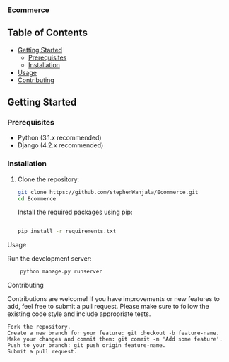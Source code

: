 
### Ecommerce

## Table of Contents

- [Getting Started](#getting-started)
  - [Prerequisites](#prerequisites)
  - [Installation](#installation)
- [Usage](#usage)
- [Contributing](#contributing)


## Getting Started

### Prerequisites

- Python (3.1.x recommended)
- Django (4.2.x recommended)

### Installation

1. Clone the repository:

   ```bash
   git clone https://github.com/stephenWanjala/Ecommerce.git
   cd Ecommerce
   ```

    Install the required packages using pip:

    ```bash

    pip install -r requirements.txt
    ```
       
Usage

Run the development server:
    
```bash
    python manage.py runserver
   ```

Contributing

Contributions are welcome! If you have improvements or new features to add, feel free to submit a pull request. Please make sure to follow the existing code style and include appropriate tests.

    Fork the repository.
    Create a new branch for your feature: git checkout -b feature-name.
    Make your changes and commit them: git commit -m 'Add some feature'.
    Push to your branch: git push origin feature-name.
    Submit a pull request.

